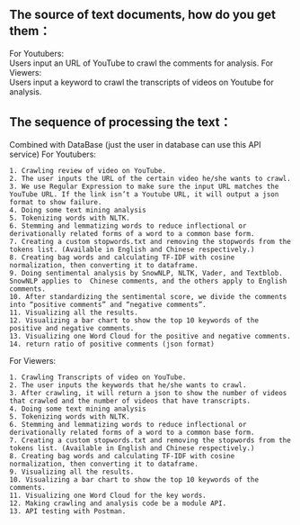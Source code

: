 ## The source of text documents, how do you get them：
  For Youtubers:  
    Users input an URL of YouTube to crawl the comments for analysis.
  For Viewers:  
  	Users input a keyword to crawl the transcripts of videos on Youtube for analysis.
 
## The sequence of processing the text：
  Combined with DataBase (just the user in database can use this API service)
  For Youtubers:
  
    1. Crawling review of video on YouTube.
    2. The user inputs the URL of the certain video he/she wants to crawl.
    3. We use Regular Expression to make sure the input URL matches the YouTube URL. If the link isn’t a Youtube URL, it will output a json format to show failure.
    4. Doing some text mining analysis 
    5. Tokenizing words with NLTK.
    6. Stemming and lemmatizing words to reduce inflectional or derivationally related forms of a word to a common base form.
    7. Creating a custom stopwords.txt and removing the stopwords from the tokens list. (Available in English and Chinese respectively.)
    8. Creating bag words and calculating TF-IDF with cosine normalization, then converting it to dataframe.
    9. Doing sentimental analysis by SnowNLP, NLTK, Vader, and Textblob. SnowNLP applies to  Chinese comments, and the others apply to English comments. 
    10. After standardizing the sentimental score, we divide the comments into “positive comments” and “negative comments”.
    11. Visualizing all the results.
    12. Visualizing a bar chart to show the top 10 keywords of the positive and negative comments.
    13. Visualizing one Word Cloud for the positive and negative comments.
    14. return ratio of positive comments (json format)
  For Viewers:
  
    1. Crawling Transcripts of video on YouTube. 
    2. The user inputs the keywords that he/she wants to crawl.
    3. After crawling, it will return a json to show the number of videos that crawled and the number of videos that have transcripts.  
    4. Doing some text mining analysis 
    5. Tokenizing words with NLTK.
    6. Stemming and lemmatizing words to reduce inflectional or derivationally related forms of a word to a common base form.
    7. Creating a custom stopwords.txt and removing the stopwords from the tokens list. (Available in English and Chinese respectively.)
    8. Creating bag words and calculating TF-IDF with cosine normalization, then converting it to dataframe.
    9. Visualizing all the results.
    10. Visualizing a bar chart to show the top 10 keywords of the comments.
    11. Visualizing one Word Cloud for the key words.
    12. Making crawling and analysis code be a module API.
    13. API testing with Postman.


